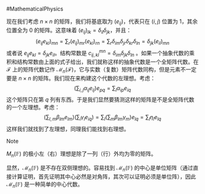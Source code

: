 #MathematicalPhysics 

现在我们考虑 $n \times n$ 的矩阵，我们将基底取为 $(e_{ij})$，代表只在 $(i,j)$ 位置为 1，其余位置全为 0 的矩阵。这意味着 $(e_{ij})_{lk} = \delta_{il} \delta_{jk}$，并且：
$$
(e_{ij}e_{kl})_{mn} = \sum_{r} (e_{ij})_{mr} (e_{kl})_{rn} = \sum_{r} \delta_{im} \delta_{jr}\delta_{kr}\delta_{ln}= \delta_{jk}(e_{il})_{mn}
$$
或者说 $e_{ij}e_{kl} = \delta_{jk}e_{il}$。结构常数是 $c_{ij, kl}^{mn} = \delta_{im}\delta_{jk}\delta_{ln}$ 。如果一个抽象代数的乘积和结构常数由上面的式子给出，我们就称这样的抽象代数是一个全矩阵代数。在 $\mathcal{F}$ 上的矩阵代数记作 $\mathcal{M}_{n}(\mathcal{F})$，它与实数（复数）矩阵代数同构，但是元素不一定要是 $n \times n$ 的矩阵。我们现在来构建这个代数的左理想。考虑：
$$
\left(\sum_{i,j}\alpha_{ij} e_{ij}\right)e_{pq} = \sum_{i} \alpha_{ip} e_{iq}
$$
这个矩阵只在第 $q$ 列有东西。于是我们显然要猜测这样的矩阵是不是全矩阵代数的一个左理想。考虑：
$$
\left(\sum_{l,m}\beta_{lm}e_{lm}\right)\left(\sum_{i}\gamma_{i} e_{iq}\right)  = \sum_{l}\left(\sum_{m} \beta_{lm} \gamma_{m}\right)e_{lq}  = \sum_{l} \eta_{l} e_{lq}
$$
这样我们就找到了左理想，同理我们能找到右理想。
>[!note]
> $M_{n}(\mathbb{F})$ 的极小左（右）理想是除了一列（行）外均为零的矩阵。

显然，$\mathcal{M}_{n}(\mathbb{F})$ 是不存在双侧理想的。容易找到 $\mathcal{M}_{n}(\mathbb{F})$ 的中心是单位矩阵（通过直接计算证明，首先证明其中心必然是对角阵，其次可以证明必须是单位阵），因此 $\mathcal{M}_{n}(\mathbb{F})$ 是一种简单的中心代数。



